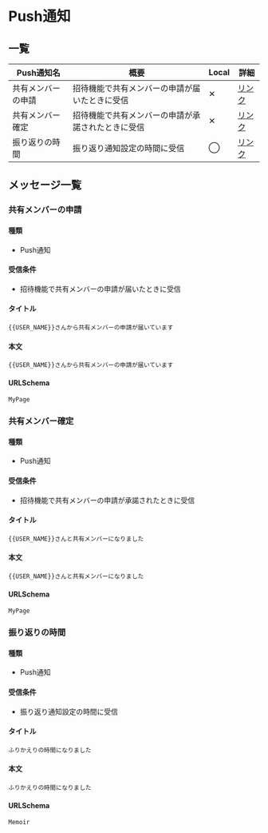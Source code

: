 # Push通知

## 一覧

|  Push通知名  | 概要  | Local | 詳細 |
| ---- | ---- | ---- | ---- |
|  共有メンバーの申請  |  招待機能で共有メンバーの申請が届いたときに受信  | ✕ | [リンク](functions/notification/01-push?id=共有メンバーの申請) |
|  共有メンバー確定  |  招待機能で共有メンバーの申請が承諾されたときに受信  | ✕ | [リンク](functions/notification/01-push?id=共有メンバー確定) |
|  振り返りの時間  |  振り返り通知設定の時間に受信  | ◯ | [リンク](functions/notification/01-push?id=振り返りの時間) |


## メッセージ一覧

### 共有メンバーの申請

#### 種類
 - Push通知

#### 受信条件
 - 招待機能で共有メンバーの申請が届いたときに受信

#### タイトル

```
{{USER_NAME}}さんから共有メンバーの申請が届いています
```

#### 本文

```
{{USER_NAME}}さんから共有メンバーの申請が届いています
```

#### URLSchema

```
MyPage
```

### 共有メンバー確定

#### 種類
 - Push通知

#### 受信条件
 - 招待機能で共有メンバーの申請が承諾されたときに受信

#### タイトル

```
{{USER_NAME}}さんと共有メンバーになりました
```

#### 本文

```
{{USER_NAME}}さんと共有メンバーになりました
```

#### URLSchema

```
MyPage
```

### 振り返りの時間

#### 種類
 - Push通知

#### 受信条件
 - 振り返り通知設定の時間に受信

#### タイトル

```
ふりかえりの時間になりました
```

#### 本文

```
ふりかえりの時間になりました
```

#### URLSchema

```
Memoir
```